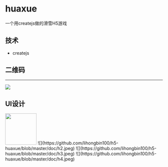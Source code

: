 # huaxue
一个用createjs做的滑雪H5游戏


## 技术

- createjs
 

## 二维码
----

![](https://github.com/lihongbin100/h5-huaxue/blob/master/doc/code.png)

## UI设计

<img src="https://github.com/lihongbin100/h5-huaxue/blob/master/doc/h1.jpeg" width="100px">
![](https://github.com/lihongbin100/h5-huaxue/blob/master/doc/h2.jpeg)
![](https://github.com/lihongbin100/h5-huaxue/blob/master/doc/h3.jpeg)
![](https://github.com/lihongbin100/h5-huaxue/blob/master/doc/h4.jpeg)